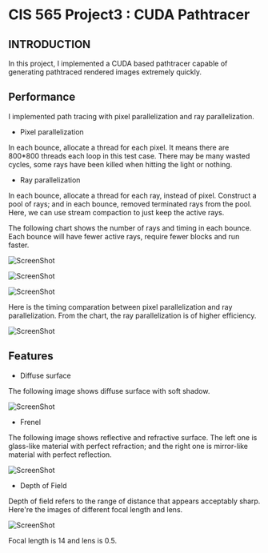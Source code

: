 CIS 565 Project3 : CUDA Pathtracer
===================

## INTRODUCTION
In this project, I implemented a CUDA based pathtracer capable of
generating pathtraced rendered images extremely quickly. 

## Performance 
I implemented path tracing with pixel parallelization and ray parallelization.

* Pixel parallelization

In each bounce, allocate a thread for each pixel. It means there are 800*800 threads each loop in this test case. There may be many wasted cycles, some rays have been killed when hitting the light or nothing.

* Ray parallelization

In each bounce, allocate a thread for each ray, instead of pixel. Construct a pool of rays; and in each bounce, removed terminated rays from the pool. Here, we can use stream compaction to just keep the active rays.

The following chart shows the number of rays and timing in each bounce. Each bounce will have fewer active rays, require fewer blocks and run faster.

![ScreenShot](https://github.com/liying3/Project3-Pathtracer/blob/master/img/table.JPG)

![ScreenShot](https://github.com/liying3/Project3-Pathtracer/blob/master/img/RaysPerBounce.JPG)

![ScreenShot](https://github.com/liying3/Project3-Pathtracer/blob/master/img/TimingPerBounce.JPG)

Here is the timing comparation between pixel parallelization and ray parallelization. From the chart, the ray parallelization is of higher efficiency.

![ScreenShot](https://github.com/liying3/Project3-Pathtracer/blob/master/img/SC.JPG)


## Features
* Diffuse surface

The following image shows diffuse surface with soft shadow.

![ScreenShot](https://github.com/liying3/Project3-Pathtracer/blob/master/img/sample.PNG)

* Frenel

The following image shows reflective and refractive surface. The left one is glass-like material with perfect refraction; and the right one is mirror-like material with perfect reflection.

![ScreenShot](https://github.com/liying3/Project3-Pathtracer/blob/master/img/fresnel.PNG)

* Depth of Field

Depth of field refers to the range of distance that appears acceptably sharp. Here're the images of different focal length and lens.

![ScreenShot](https://github.com/liying3/Project3-Pathtracer/blob/master/img/DOF14_0.5.PNG)

Focal length is 14 and lens is 0.5.